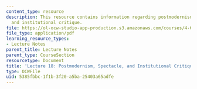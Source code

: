 ```yaml
---
content_type: resource
description: This resource contains information regarding postmodernism, spectacle,
  and institutional critique.
file: https://ol-ocw-studio-app-production.s3.amazonaws.com/courses/4-602-modern-art-and-mass-culture-spring-2012/5385fbbc1f1b3f20a5ba25403a65adfe_MIT4_602S12_lec18.pdf
file_type: application/pdf
learning_resource_types:
- Lecture Notes
parent_title: Lecture Notes
parent_type: CourseSection
resourcetype: Document
title: 'Lecture 18: Postmodernism, Spectacle, and Institutional Critique'
type: OCWFile
uid: 5385fbbc-1f1b-3f20-a5ba-25403a65adfe
---
```

